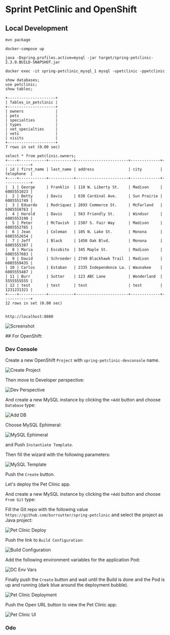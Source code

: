 # Sprint PetClinic and OpenShift

## Local Development

```
mvn package

docker-compose up

java -Dspring.profiles.active=mysql -jar target/spring-petclinic-2.3.0.BUILD-SNAPSHOT.jar 

docker exec -it spring-petclinic_mysql_1 mysql -upetclinic -ppetclinic

show databases;
use petclinic;
show tables;

+---------------------+
| Tables_in_petclinic |
+---------------------+
| owners              |
| pets                |
| specialties         |
| types               |
| vet_specialties     |
| vets                |
| visits              |
+---------------------+
7 rows in set (0.00 sec)

select * from petclinic.owners;
+----+------------+-----------+-----------------------+-------------+------------+
| id | first_name | last_name | address               | city        | telephone  |
+----+------------+-----------+-----------------------+-------------+------------+
|  1 | George     | Franklin  | 110 W. Liberty St.    | Madison     | 6085551023 |
|  2 | Betty      | Davis     | 638 Cardinal Ave.     | Sun Prairie | 6085551749 |
|  3 | Eduardo    | Rodriquez | 2693 Commerce St.     | McFarland   | 6085558763 |
|  4 | Harold     | Davis     | 563 Friendly St.      | Windsor     | 6085553198 |
|  5 | Peter      | McTavish  | 2387 S. Fair Way      | Madison     | 6085552765 |
|  6 | Jean       | Coleman   | 105 N. Lake St.       | Monona      | 6085552654 |
|  7 | Jeff       | Black     | 1450 Oak Blvd.        | Monona      | 6085555387 |
|  8 | Maria      | Escobito  | 345 Maple St.         | Madison     | 6085557683 |
|  9 | David      | Schroeder | 2749 Blackhawk Trail  | Madison     | 6085559435 |
| 10 | Carlos     | Estaban   | 2335 Independence La. | Waunakee    | 6085555487 |
| 11 | Burr       | Sutter    | 123 ABC Lane          | Wonderland  | 5555555555 |
| 12 | test       | test      | test                  | test        | 1231231321 |
+----+------------+-----------+-----------------------+-------------+------------+
12 rows in set (0.00 sec)


http://localhost:8080

```

![Screenshot](screenshot.png)


## For OpenShift:

### Dev Console

Create a new OpenShift `Project` with `spring-petclinic-devconsole` name.

![Create Project](create-project.png)

Then move to Developer perspective:

![Dev Perspective](switch-perspective.png)

And create a new MySQL instance by clicking the `+Add` button and choose `Database` type:

![Add DB](db.png)

Choose MySQL Ephimeral:

![MySQL Ephimeral](mysql-ephimeral.png)

and Push `Instantiate Template`.

Then fill the wizard with the following parameters:

![MySQL Template](db-params.png)

Push the `Create` button. 

Let's deploy the Pet Clinic app.

And create a new MySQL instance by clicking the `+Add` button and choose `From Git` type:

Fill the Git repo with the following value `https://github.com/burrsutter/spring-petclinic` and select the project as Java project:

![Pet Clinic Deploy](petclinic-deploy.png)

Push the link to `Build Configuration`:

![Build Configuration](build-config.png)

Add the following environment variables for the application Pod:

![DC Env Vars](app-env-vars.png)

Finally push the `Create` button and wait until the Build is done and the Pod is up and running (dark blue around the deployment bubble).

![Pet Clinic Deployment](petclinic-deploy.png)

Push the Open URL button to view the Pet Clinic app:

![Pet Clinic UI](output-ui.png)

### Odo